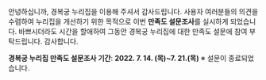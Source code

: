 안녕하십니까,
경복궁 누리집을 이용해 주셔서 감사드립니다. 사용자 여러분들의 의견을 수렴하여 누리집을 개선하기 위한 목적으로 이번 **만족도 설문조사**를 실시하게 되었습니다. 바쁘시더라도 시간을 할애하여 그동안 경복궁 누리집에 대한 만족도 설문에 참여 부탁드립니다. 감사합니다.

**경복궁 누리집 만족도 설문조사 기간**: **2022. 7. 14. (목)~7. 21.(목)**
※ 설문이 종료되었습니다.